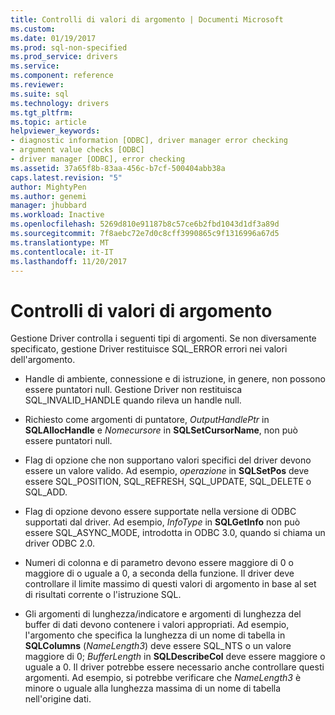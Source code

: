 ```yaml
---
title: Controlli di valori di argomento | Documenti Microsoft
ms.custom: 
ms.date: 01/19/2017
ms.prod: sql-non-specified
ms.prod_service: drivers
ms.service: 
ms.component: reference
ms.reviewer: 
ms.suite: sql
ms.technology: drivers
ms.tgt_pltfrm: 
ms.topic: article
helpviewer_keywords:
- diagnostic information [ODBC], driver manager error checking
- argument value checks [ODBC]
- driver manager [ODBC], error checking
ms.assetid: 37a65f8b-83aa-456c-b7cf-500404abb38a
caps.latest.revision: "5"
author: MightyPen
ms.author: genemi
manager: jhubbard
ms.workload: Inactive
ms.openlocfilehash: 5269d810e91187b8c57ce6b2fbd1043d1df3a89d
ms.sourcegitcommit: 7f8aebc72e7d0c8cff3990865c9f1316996a67d5
ms.translationtype: MT
ms.contentlocale: it-IT
ms.lasthandoff: 11/20/2017
---
```

# <a name="argument-value-checks"></a>Controlli di valori di argomento
Gestione Driver controlla i seguenti tipi di argomenti. Se non diversamente specificato, gestione Driver restituisce SQL_ERROR errori nei valori dell'argomento.  
  
-   Handle di ambiente, connessione e di istruzione, in genere, non possono essere puntatori null. Gestione Driver non restituisca SQL_INVALID_HANDLE quando rileva un handle null.  
  
-   Richiesto come argomenti di puntatore, *OutputHandlePtr* in **SQLAllocHandle** e *Nomecursore* in **SQLSetCursorName**, non può essere puntatori null.  
  
-   Flag di opzione che non supportano valori specifici del driver devono essere un valore valido. Ad esempio, *operazione* in **SQLSetPos** deve essere SQL_POSITION, SQL_REFRESH, SQL_UPDATE, SQL_DELETE o SQL_ADD.  
  
-   Flag di opzione devono essere supportate nella versione di ODBC supportati dal driver. Ad esempio, *InfoType* in **SQLGetInfo** non può essere SQL_ASYNC_MODE, introdotta in ODBC 3.0, quando si chiama un driver ODBC 2.0.  
  
-   Numeri di colonna e di parametro devono essere maggiore di 0 o maggiore di o uguale a 0, a seconda della funzione. Il driver deve controllare il limite massimo di questi valori di argomento in base al set di risultati corrente o l'istruzione SQL.  
  
-   Gli argomenti di lunghezza/indicatore e argomenti di lunghezza del buffer di dati devono contenere i valori appropriati. Ad esempio, l'argomento che specifica la lunghezza di un nome di tabella in **SQLColumns** (*NameLength3*) deve essere SQL_NTS o un valore maggiore di 0; *BufferLength* in **SQLDescribeCol** deve essere maggiore o uguale a 0. Il driver potrebbe essere necessario anche controllare questi argomenti. Ad esempio, si potrebbe verificare che *NameLength3* è minore o uguale alla lunghezza massima di un nome di tabella nell'origine dati.

